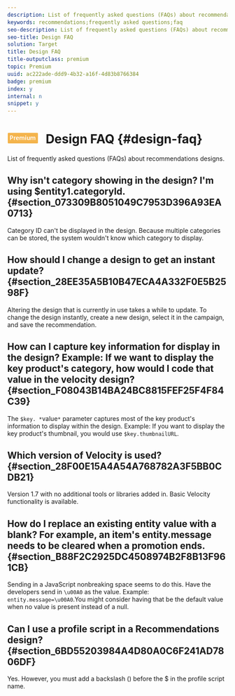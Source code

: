```yaml
---
description: List of frequently asked questions (FAQs) about recommendations designs.
keywords: recommendations;frequently asked questions;faq
seo-description: List of frequently asked questions (FAQs) about recommendations designs.
seo-title: Design FAQ
solution: Target
title: Design FAQ
title-outputclass: premium
topic: Premium
uuid: ac222ade-ddd9-4b32-a16f-4d83b8766384
badge: premium
index: y
internal: n
snippet: y
---
```


# ![PREMIUM](/help/assets/premium.png) Design FAQ {#design-faq}

List of frequently asked questions (FAQs) about recommendations designs.

## Why isn't category showing in the design? I'm using $entity1.categoryId. {#section_073309B8051049C7953D396A93EA0713}

Category ID can't be displayed in the design. Because multiple categories can be stored, the system wouldn't know which category to display.

## How should I change a design to get an instant update? {#section_28EE35A5B10B47ECA4A332F0E5B2598F}

Altering the design that is currently in use takes a while to update. To change the design instantly, create a new design, select it in the campaign, and save the recommendation.

## How can I capture key information for display in the design? Example: If we want to display the key product's category, how would I code that value in the velocity design? {#section_F08043B14BA24BC8815FEF25F4F84C39}

The `$key. *`value`*` parameter captures most of the key product's information to display within the design. Example: If you want to display the key product's thumbnail, you would use `$key.thumbnailURL`.

## Which version of Velocity is used? {#section_28F00E15A4A54A768782A3F5BB0CDB21}

Version 1.7 with no additional tools or libraries added in. Basic Velocity functionality is available.

## How do I replace an existing entity value with a blank? For example, an item's entity.message needs to be cleared when a promotion ends. {#section_B88F2C2925DC4508974B2F8B13F961CB}

Sending in a JavaScript nonbreaking space seems to do this. Have the developers send in `\u00A0` as the value. Example: `entity.message=\u00A0`.You might consider having that be the default value when no value is present instead of a null.

## Can I use a profile script in a Recommendations design? {#section_6BD55203984A4D80A0C6F241AD7806DF}

Yes. However, you must add a backslash (\) before the $ in the profile script name. 
